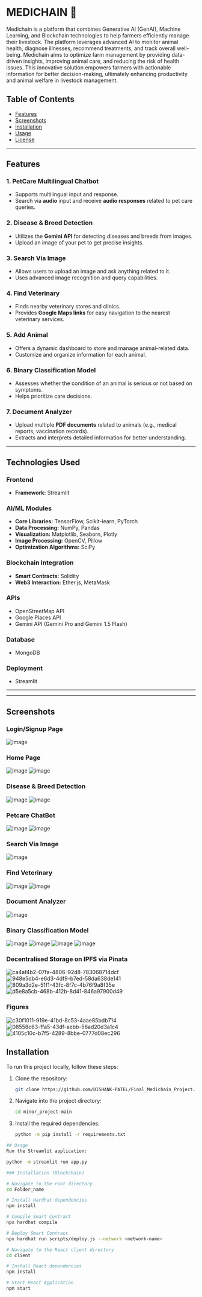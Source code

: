 # MEDICHAIN 🐾

Medichain is a platform that combines Generative AI (GenAI), Machine Learning, and Blockchain technologies to help farmers efficiently manage their livestock. The platform leverages advanced AI to monitor animal health, diagnose illnesses, recommend treatments, and track overall well-being. Medichain aims to optimize farm management by providing data-driven insights, improving animal care, and reducing the risk of health issues. This innovative solution empowers farmers with actionable information for better decision-making, ultimately enhancing productivity and animal welfare in livestock management.

## Table of Contents  
- [Features](#features)  
- [Screenshots](#screenshots)  
- [Installation](#installation)  
- [Usage](#usage)  
- [License](#license)  

---

## Features  

### 1. **PetCare Multilingual Chatbot**  
- Supports multilingual input and response.  
- Search via **audio** input and receive **audio responses** related to pet care queries.  

### 2. **Disease & Breed Detection**  
- Utilizes the **Gemini API** for detecting diseases and breeds from images.  
- Upload an image of your pet to get precise insights.  

### 3. **Search Via Image**  
- Allows users to upload an image and ask anything related to it.  
- Uses advanced image recognition and query capabilities.  

### 4. **Find Veterinary**  
- Finds nearby veterinary stores and clinics.  
- Provides **Google Maps links** for easy navigation to the nearest veterinary services.  

### 5. **Add Animal**  
- Offers a dynamic dashboard to store and manage animal-related data.  
- Customize and organize information for each animal.  

### 6. **Binary Classification Model**  
- Assesses whether the condition of an animal is serious or not based on symptoms.  
- Helps prioritize care decisions.  

### 7. **Document Analyzer**  
- Upload multiple **PDF documents** related to animals (e.g., medical reports, vaccination records).  
- Extracts and interprets detailed information for better understanding.  

---


## Technologies Used  

### **Frontend**  
- **Framework:** Streamlit  

### **AI/ML Modules**  
- **Core Libraries:** TensorFlow, Scikit-learn, PyTorch  
- **Data Processing:** NumPy, Pandas  
- **Visualization:** Matplotlib, Seaborn, Plotly  
- **Image Processing:** OpenCV, Pillow   
- **Optimization Algorithms:** SciPy 

### **Blockchain Integration**  
- **Smart Contracts:** Solidity  
- **Web3 Interaction:** Ether.js, MetaMask  

### **APIs**  
- OpenStreetMap API  
- Google Places API  
- Gemini API (Gemini Pro and Gemini 1.5 Flash) 

### **Database**  
- MongoDB  

### **Deployment**  
- Streamlit  

--- 

---

## Screenshots
### Login/Signup Page
![image](https://github.com/user-attachments/assets/a0bb8ae2-df04-4997-ad88-cb3855d1fecd)

### Home Page
![image](https://github.com/user-attachments/assets/d6049d2a-68d6-4d35-bce3-740491c47f73)
![image](https://github.com/user-attachments/assets/eea1cfb8-f752-48a9-b5ad-8ad4bde5614c)



### Disease & Breed Detection
![image](https://github.com/user-attachments/assets/1c78773d-841e-4625-a271-6b5d9f3b0b85)
![image](https://github.com/user-attachments/assets/4cad468d-e583-4d90-840e-576229647b3a)



### Petcare ChatBot
![image](https://github.com/user-attachments/assets/d6b95183-f7bc-4d42-b0b4-f960959c0ec2)
![image](https://github.com/user-attachments/assets/1c67b2e3-93a4-4f7f-90f9-10908f4fa72f)



### Search Via Image
![image](https://github.com/user-attachments/assets/bd66f870-457d-4602-b50b-b6ac386e4521)

### Find Veterinary
![image](https://github.com/user-attachments/assets/c8476e23-7d8d-47cd-ba29-e735195f52ab)
![image](https://github.com/user-attachments/assets/7500d0c2-66ab-4a58-82a6-bc6ea56654cc)

### Document Analyzer
![image](https://github.com/user-attachments/assets/bb31cbbc-3d20-4326-b2ee-62a7d072d01d)


### Binary Classification Model
![image](https://github.com/user-attachments/assets/389ade86-cf6e-4092-a530-2b78fae2ce9b)
![image](https://github.com/user-attachments/assets/c76f640f-728a-46be-904f-d3f2e8094629)
![image](https://github.com/user-attachments/assets/6fcd6f54-f5d1-42e3-b5bb-b300eeab8653)
![image](https://github.com/user-attachments/assets/22c52927-5a05-4f74-ac62-d780b12fc080)

### Decentralised Storage on IPFS via Pinata

![ca4af4b2-07fa-4806-92d8-783068714dcf](https://github.com/user-attachments/assets/9e730a42-92e1-4e4f-bdfe-f4fe58a9ec4a)
![948e5db4-e6d3-4df9-b7ed-58da638de141](https://github.com/user-attachments/assets/ce4dfe70-f242-4b1b-8c44-42ba94998f69)
![809a3d2e-51f1-43fc-8f7c-4b76f9a8f35e](https://github.com/user-attachments/assets/c814229b-827a-4797-806a-8a66a3339291)
![d5e8a5cb-468b-412b-8d41-846a97900d49](https://github.com/user-attachments/assets/0e3b02ae-778e-42d5-870a-3d32ba961f9a)





### Figures

![c30f1011-919e-41bd-8c53-4aae85bdb714](https://github.com/user-attachments/assets/af2d77f3-8629-4c1b-8bf7-5e9b756c6054)
![08558c63-ffa5-43df-aebb-56ad20d3a1c4](https://github.com/user-attachments/assets/785d4200-ddd0-42e1-afd0-fb4c2abb77d7)
![4105c10c-b7f5-4289-8bbe-0777d08ec296](https://github.com/user-attachments/assets/76a85ebc-5f23-4ec7-8ace-d03a79752cc8)


## Installation 

To run this project locally, follow these steps:

1. Clone the repository:
   ```bash  
   git clone https://github.com/DISHANK-PATEL/Final_Medichain_Project.git  
    ```
2. Navigate into the project directory:
    ```bash
    cd minor_project-main
    ```
3. Install the required dependencies:
    ```bash
    python -m pip install -r requirements.txt
    ```
```bash
## Usage
Run the Streamlit application:

python -m streamlit run app.py

### Installation (Blockchain)

# Navigate to the root directory
cd Folder_name

# Install Hardhat dependencies
npm install

# Compile Smart Contract
npx hardhat compile

# Deploy Smart Contract
npx hardhat run scripts/deploy.js --network <network-name>

# Navigate to the React client directory
cd client

# Install React dependencies
npm install

# Start React Application
npm start



